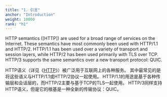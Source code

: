 ```yaml
---
title: "1. 引言"
anchor: "Introduction"
weight: 10000
rank: "h1"
---
```


HTTP semantics ([HTTP]) are used for a broad range of services on the Internet. These semantics have most commonly been used with HTTP/1.1 and HTTP/2. HTTP/1.1 has been used over a variety of transport and session layers, while HTTP/2 has been used primarily with TLS over TCP. HTTP/3 supports the same semantics over a new transport protocol: QUIC.

HTTP语义（详见《[HTTP]()》）被广泛用于互联网上的各种服务。
其中最常见的是将这些语义与HTTP/1.1或HTTP/2协议一起使用。
HTTP/1.1的用途是基于各种传输层和会话层的，而HTTP/2主要与基于TCP的TLS一起使用。
HTTP/3同样支持HTTP语义，但是它的根基是一种全新的传输协议：QUIC。

